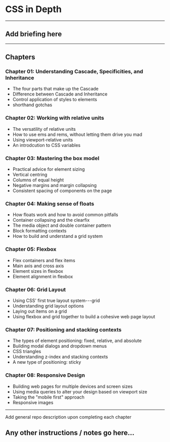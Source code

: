 # CSS in Depth
---

## Add briefing here
---

## Chapters
### **Chapter 01:** Understanding Cascade, Specificities, and Inheritance
  * The four parts that make up the Cascade
  * Difference between Cascade and Inheritance
  * Control application of styles to elements
  * shorthand gotchas

### **Chapter 02:** Working with relative units
  * The versatility of relative units
  * How to use ems and rems, without letting them drive you mad
  * Using viewport-relative units
  * An introdcution to CSS variables

### **Chapter 03:** Mastering the box model
  * Practical advice for element sizing
  * Vertical centring
  * Columns of equal height
  * Negative margins and margin collapsing
  * Consistent spacing of components on the page

### **Chapter 04:** Making sense of floats
  * How floats work and how to avoid common pitfalls
  * Container collapsing and the clearfix
  * The media object and double container pattern
  * Block formatting contexts
  * How to build and understand a grid system

### **Chapter 05:** Flexbox
  * Flex containers and flex items
  * Main axis and cross axis
  * Element sizes in flexbox
  * Element alignment in flexbox

### **Chapter 06:** Grid Layout
  * Using CSS' first true layout system---grid
  * Understanding grid layout options
  * Laying out items on a grid
  * Using flexbox and grid together to build a cohesive web page layout

### **Chapter 07:** Positioning and stacking contexts
  * The types of element positioning: fixed, relative, and absolute
  * Building modal dialogs and dropdown menus
  * CSS triangles
  * Understanding z-index and stacking contexts
  * A new type of positioning: sticky

### **Chapter 08:** Responsive Design
  * Building web pages for multiple devices and screen sizes
  * Using media queries to alter your design based on viewport size
  * Taking the "mobile first" approach
  * Responsive images
---
Add general repo description upon completing each chapter

## Any other instructions / notes go here...
